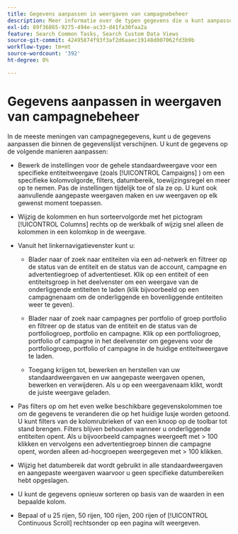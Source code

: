 ```yaml
---
title: Gegevens aanpassen in weergaven van campagnebeheer
description: Meer informatie over de typen gegevens die u kunt aanpassen in de weergaven van de campagnegegevens.
exl-id: 89f36865-9275-494e-ac33-d41fa30faa2a
feature: Search Common Tasks, Search Custom Data Views
source-git-commit: 42495874f93f3af2d6aaec19148d007062fd3b9b
workflow-type: tm+mt
source-wordcount: '392'
ht-degree: 0%

---
```


# Gegevens aanpassen in weergaven van campagnebeheer

<!-- Add info about new UI -->

In de meeste meningen van campagnegegevens, kunt u de gegevens aanpassen die binnen de gegevenslijst verschijnen. U kunt de gegevens op de volgende manieren aanpassen:

* Bewerk de instellingen voor de gehele standaardweergave voor een specifieke entiteitweergave (zoals [!UICONTROL Campaigns] ) om een specifieke kolomvolgorde, filters, datumbereik, toewijzingsregel en meer op te nemen. Pas de instellingen tijdelijk toe of sla ze op. U kunt ook aanvullende aangepaste weergaven maken en uw weergaven op elk gewenst moment toepassen.

* Wijzig de kolommen en hun sorteervolgorde met het pictogram [!UICONTROL Columns] rechts op de werkbalk of wijzig snel alleen de kolommen in een kolomkop in de weergave.

* Vanuit het linkernavigatievenster kunt u:

   * Blader naar of zoek naar entiteiten via een ad-netwerk en filtreer op de status van de entiteit en de status van de account, campagne en advertentiegroep of advertentieset. Klik op een entiteit of een entiteitsgroep in het deelvenster om een weergave van de onderliggende entiteiten te laden (klik bijvoorbeeld op een campagnenaam om de onderliggende en bovenliggende entiteiten weer te geven).

   * Blader naar of zoek naar campagnes per portfolio of groep portfolio en filtreer op de status van de entiteit en de status van de portfoliogroep, portfolio en campagne. Klik op een portfoliogroep, portfolio of campagne in het deelvenster om gegevens voor de portfoliogroep, portfolio of campagne in de huidige entiteitweergave te laden.

   * Toegang krijgen tot, bewerken en herstellen van uw standaardweergaven en uw aangepaste weergaven openen, bewerken en verwijderen. Als u op een weergavenaam klikt, wordt de juiste weergave geladen.

* Pas filters op om het even welke beschikbare gegevenskolommen toe om de gegevens te veranderen die op het huidige lusje worden getoond. U kunt filters van de kolomrubrieken of van een knoop op de toolbar tot stand brengen. Filters blijven behouden wanneer u onderliggende entiteiten opent. Als u bijvoorbeeld campagnes weergeeft met \> 100 klikken en vervolgens een advertentiegroep binnen die campagne opent, worden alleen ad-hocgroepen weergegeven met \> 100 klikken.

* Wijzig het datumbereik dat wordt gebruikt in alle standaardweergaven en aangepaste weergaven waarvoor u geen specifieke datumbereiken hebt opgeslagen.

* U kunt de gegevens opnieuw sorteren op basis van de waarden in een bepaalde kolom.

* Bepaal of u 25 rijen, 50 rijen, 100 rijen, 200 rijen of [!UICONTROL Continuous Scroll] rechtsonder op een pagina wilt weergeven.
